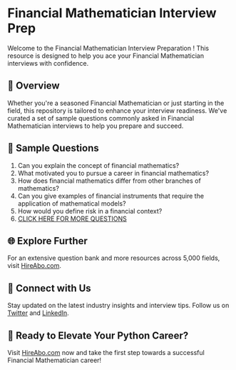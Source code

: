 # Financial Mathematician Interview Prep

Welcome to the Financial Mathematician Interview Preparation ! This resource is designed to help you ace your Financial Mathematician interviews with confidence.

## 🚀 Overview

Whether you're a seasoned Financial Mathematician or just starting in the field, this repository is tailored to enhance your interview readiness. We've curated a set of sample questions commonly asked in Financial Mathematician interviews to help you prepare and succeed.

## 📝 Sample Questions

1. Can you explain the concept of financial mathematics?
2. What motivated you to pursue a career in financial mathematics?
3. How does financial mathematics differ from other branches of mathematics?
4. Can you give examples of financial instruments that require the application of mathematical models?
5. How would you define risk in a financial context?
6. [CLICK HERE FOR MORE QUESTIONS](https://hireabo.com/job/19_0_42/Financial%20Mathematician)

## 🌐 Explore Further

For an extensive question bank and more resources across 5,000 fields, visit [HireAbo.com](https://www.hireabo.com).

## 📱 Connect with Us

Stay updated on the latest industry insights and interview tips. Follow us on [Twitter](https://twitter.com/hireabo) and [LinkedIn](https://www.linkedin.com/in/hire-abo-3609972a8/).

## 🚀 Ready to Elevate Your Python Career?

Visit [HireAbo.com](https://www.hireabo.com) now and take the first step towards a successful Financial Mathematician career!